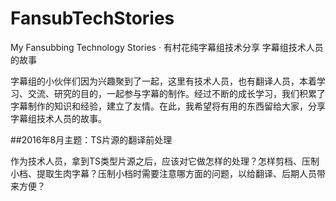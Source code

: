 # FansubTechStories
My Fansubbing Technology Stories · 有村花纯字幕组技术分享 字幕组技术人员的故事


字幕组的小伙伴们因为兴趣聚到了一起，这里有技术人员，也有翻译人员，本着学习、交流、研究的目的，一起参与字幕的制作。经过不断的成长学习，我们积累了字幕制作的知识和经验，建立了友情。在此，我希望将有用的东西留给大家，分享字幕组技术人员的故事。



##2016年8月主题：TS片源的翻译前处理

作为技术人员，拿到TS类型片源之后，应该对它做怎样的处理？怎样剪档、压制小档、提取生肉字幕？压制小档时需要注意哪方面的问题，以给翻译、后期人员带来方便？
